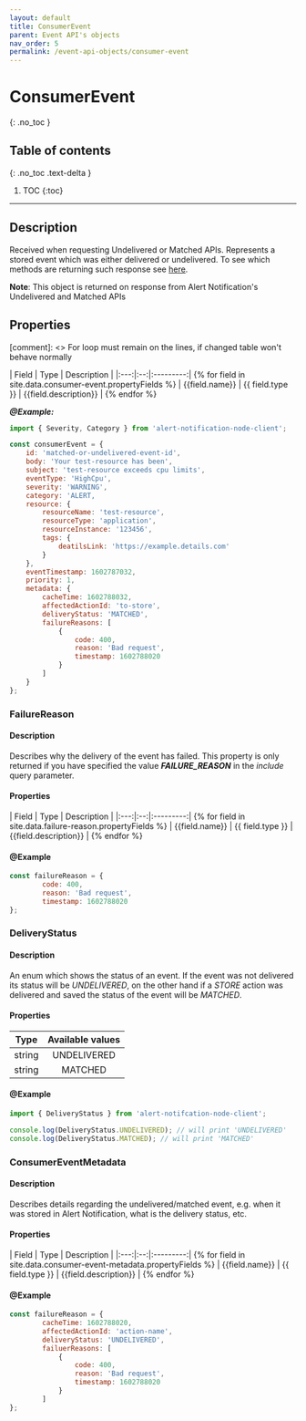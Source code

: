 ```yaml
---
layout: default
title: ConsumerEvent
parent: Event API's objects
nav_order: 5
permalink: /event-api-objects/consumer-event
---
```


# ConsumerEvent
{: .no_toc }

## Table of contents
{: .no_toc .text-delta }

1. TOC
{:toc}

---

## Description

Received when requesting Undelivered or Matched APIs. Represents a stored event which was either delivered or undelivered. To see which methods are returning such response see [here](/#alertnotificationclientapi).

**Note**: This object is returned on response from Alert Notification's Undelivered and Matched APIs

## Properties

[comment]: <> For loop must remain on the lines, if changed table won't behave normally

| Field | Type | Description |
|:---:|:--:|:---------:| {% for field in site.data.consumer-event.propertyFields %}
| {{field.name}} | {{ field.type }} | {{field.description}} | {% endfor %}


_**@Example:**_
```js
import { Severity, Category } from 'alert-notification-node-client';

const consumerEvent = {
    id: 'matched-or-undelivered-event-id',
    body: 'Your test-resource has been',
    subject: 'test-resource exceeds cpu limits',
    eventType: 'HighCpu',
    severity: 'WARNING',
    category: 'ALERT,
    resource: {
        resourceName: 'test-resource',
        resourceType: 'application',
        resourceInstance: '123456',
        tags: {
            deatilsLink: 'https://example.details.com'
        }
    },
    eventTimestamp: 1602787032,
    priority: 1,
    metadata: {
        cacheTime: 1602788032,
        affectedActionId: 'to-store',
        deliveryStatus: 'MATCHED',
        failureReasons: [
            {
                code: 400,
                reason: 'Bad request',
                timestamp: 1602788020
            }
        ]
    }
};
```

### FailureReason

#### Description

Describes why the delivery of the event has failed. This property is only returned if you have specified the value _**FAILURE_REASON**_ in the  _include_ query parameter.

#### Properties

| Field | Type | Description |
|:---:|:--:|:---------:| {% for field in site.data.failure-reason.propertyFields %}
| {{field.name}} | {{ field.type }} | {{field.description}} | {% endfor %}

#### @Example

```js
const failureReason = {
        code: 400,
        reason: 'Bad request',
        timestamp: 1602788020
};
```

### DeliveryStatus

#### Description

An enum which shows the status of an event. If the event was not delivered its status will be _UNDELIVERED_, on the other hand if a _STORE_ action was delivered and saved the status of the event will be _MATCHED_.

#### Properties

| Type  | Available values |
|:-----:|:----------------:|
|string |    UNDELIVERED   |
|string |      MATCHED     |

#### @Example

```js
import { DeliveryStatus } from 'alert-notifcation-node-client';

console.log(DeliveryStatus.UNDELIVERED); // will print 'UNDELIVERED'
console.log(DeliveryStatus.MATCHED); // will print 'MATCHED'
```

### ConsumerEventMetadata

#### Description

Describes details regarding the undelivered/matched event, e.g. when it was stored in Alert Notification, what is the delivery status, etc.

#### Properties

| Field | Type | Description |
|:---:|:--:|:---------:| {% for field in site.data.consumer-event-metadata.propertyFields %}
| {{field.name}} | {{ field.type }} | {{field.description}} | {% endfor %}

#### @Example

```js
const failureReason = {
        cacheTime: 1602788020,
        affectedActionId: 'action-name',
        deliveryStatus: 'UNDELIVERED',
        failuerReasons: [
            {
                code: 400,
                reason: 'Bad request',
                timestamp: 1602788020
            }
        ]
};
```